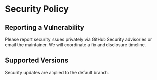 # Security Policy

## Reporting a Vulnerability
Please report security issues privately via GitHub Security advisories or email the maintainer.
We will coordinate a fix and disclosure timeline.

## Supported Versions
Security updates are applied to the default branch.

